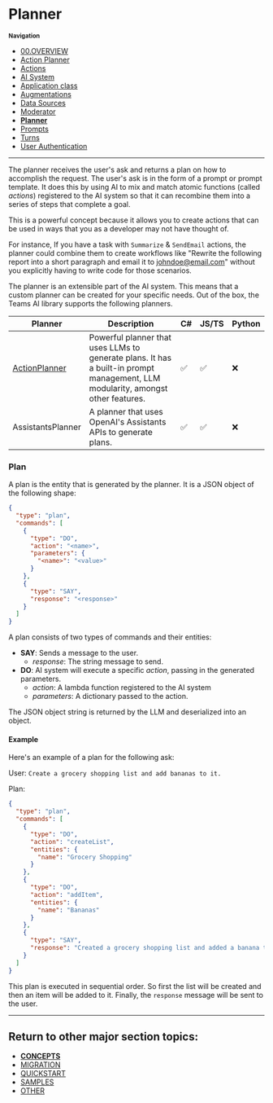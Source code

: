 # Planner

<small>**Navigation**</small>

- [00.OVERVIEW](./README.md)
- [Action Planner](./ACTION-PLANNER.md)
- [Actions](./ACTIONS.md)
- [AI System](./AI-SYSTEM.md)
- [Application class](./APPLICATION.md)
- [Augmentations](./AUGMENTATIONS.md)
- [Data Sources](./DATA-SOURCES.md)
- [Moderator](./MODERATOR.md)
- [**Planner**](./PLANNER.md)
- [Prompts](./PROMPTS.md)
- [Turns](./TURNS.md)
- [User Authentication](./USER-AUTH.md)

---

The planner receives the user's ask and returns a plan on how to accomplish the request. The user's ask is in the form of a prompt or prompt template. It does this by using AI to mix and match atomic functions (called _actions_) registered to the AI system so that it can recombine them into a series of steps that complete a goal.

This is a powerful concept because it allows you to create actions that can be used in ways that you as a developer may not have thought of.

For instance, If you have a task with `Summarize` & `SendEmail` actions, the planner could combine them to create workflows like "Rewrite the following report into a short paragraph and email it to johndoe@email.com" without you explicitly having to write code for those scenarios.

The planner is an extensible part of the AI system. This means that a custom planner can be created for your specific needs. Out of the box, the Teams AI library supports the following planners.

| Planner                              | Description                                                                                                                     | C#  | JS/TS | Python |
| ------------------------------------ | ------------------------------------------------------------------------------------------------------------------------------- | --- | ----- | ------ |
| [ActionPlanner](./ACTION-PLANNER.md) | Powerful planner that uses LLMs to generate plans. It has a built-in prompt management, LLM modularity, amongst other features. | ✅  | ✅    | ❌     |
| AssistantsPlanner                    | A planner that uses OpenAI's Assistants APIs to generate plans.                                                                 | ✅  | ✅    | ❌     |

### Plan

A plan is the entity that is generated by the planner. It is a JSON object of the following shape:

```json
{
  "type": "plan",
  "commands": [
    {
      "type": "DO",
      "action": "<name>",
      "parameters": {
        "<name>": "<value>"
      }
    },
    {
      "type": "SAY",
      "response": "<response>"
    }
  ]
}
```

A plan consists of two types of commands and their entities:

- **SAY**: Sends a message to the user.
  - _response_: The string message to send.
- **DO**: AI system will execute a specific _action_, passing in the generated parameters.
  - _action_: A lambda function registered to the AI system
  - _parameters_: A dictionary passed to the action.

The JSON object string is returned by the LLM and deserialized into an object.

#### Example

Here's an example of a plan for the following ask:

User:
`Create a grocery shopping list and add bananas to it.`

Plan:

```json
{
  "type": "plan",
  "commands": [
    {
      "type": "DO",
      "action": "createList",
      "entities": {
        "name": "Grocery Shopping"
      }
    },
    {
      "type": "DO",
      "action": "addItem",
      "entities": {
        "name": "Bananas"
      }
    },
    {
      "type": "SAY",
      "response": "Created a grocery shopping list and added a banana to it."
    }
  ]
}
```

This plan is executed in sequential order. So first the list will be created and then an item will be added to it. Finally, the `response` message will be sent to the user.

---

## Return to other major section topics:

- [**CONCEPTS**](../CONCEPTS/README.md)
- [MIGRATION](../MIGRATION/README.md)
- [QUICKSTART](../QUICKSTART.md)
- [SAMPLES](../SAMPLES.md)
- [OTHER](../OTHER/README.md)
